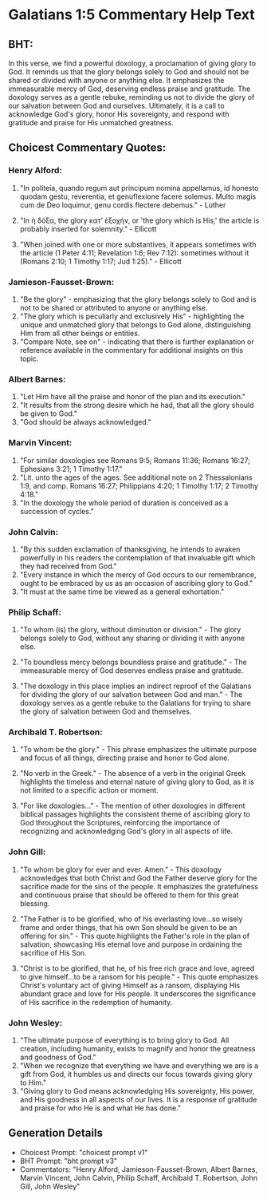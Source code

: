 # Galatians 1:5 Commentary Help Text

## BHT:
In this verse, we find a powerful doxology, a proclamation of giving glory to God. It reminds us that the glory belongs solely to God and should not be shared or divided with anyone or anything else. It emphasizes the immeasurable mercy of God, deserving endless praise and gratitude. The doxology serves as a gentle rebuke, reminding us not to divide the glory of our salvation between God and ourselves. Ultimately, it is a call to acknowledge God's glory, honor His sovereignty, and respond with gratitude and praise for His unmatched greatness.

## Choicest Commentary Quotes:
### Henry Alford:
1. "In politeia, quando regum aut principum nomina appellamus, id honesto quodam gestu, reverentia, et genuflexione facere solemus. Multo magis cum de Deo loquimur, genu cordis flectere debemus." - Luther

2. "In ἡ δόξα, the glory κατʼ ἐξοχήν, or 'the glory which is His,' the article is probably inserted for solemnity." - Ellicott

3. "When joined with one or more substantives, it appears sometimes with the article (1 Peter 4:11; Revelation 1:6; Rev 7:12): sometimes without it (Romans 2:10; 1 Timothy 1:17; Jud 1:25)." - Ellicott

### Jamieson-Fausset-Brown:
1. "Be the glory" - emphasizing that the glory belongs solely to God and is not to be shared or attributed to anyone or anything else.
2. "The glory which is peculiarly and exclusively His" - highlighting the unique and unmatched glory that belongs to God alone, distinguishing Him from all other beings or entities.
3. "Compare Note, see on" - indicating that there is further explanation or reference available in the commentary for additional insights on this topic.

### Albert Barnes:
1. "Let Him have all the praise and honor of the plan and its execution."
2. "It results from the strong desire which he had, that all the glory should be given to God."
3. "God should be always acknowledged."

### Marvin Vincent:
1. "For similar doxologies see Romans 9:5; Romans 11:36; Romans 16:27; Ephesians 3:21; 1 Timothy 1:17." 
2. "Lit. unto the ages of the ages. See additional note on 2 Thessalonians 1:9, and comp. Romans 16:27; Philippians 4:20; 1 Timothy 1:17; 2 Timothy 4:18."
3. "In the doxology the whole period of duration is conceived as a succession of cycles."

### John Calvin:
1. "By this sudden exclamation of thanksgiving, he intends to awaken powerfully in his readers the contemplation of that invaluable gift which they had received from God."
2. "Every instance in which the mercy of God occurs to our remembrance, ought to be embraced by us as an occasion of ascribing glory to God."
3. "It must at the same time be viewed as a general exhortation."

### Philip Schaff:
1. "To whom (is) the glory, without diminution or division." - The glory belongs solely to God, without any sharing or dividing it with anyone else. 

2. "To boundless mercy belongs boundless praise and gratitude." - The immeasurable mercy of God deserves endless praise and gratitude. 

3. "The doxology in this place implies an indirect reproof of the Galatians for dividing the glory of our salvation between God and man." - The doxology serves as a gentle rebuke to the Galatians for trying to share the glory of salvation between God and themselves.

### Archibald T. Robertson:
1. "To whom be the glory." - This phrase emphasizes the ultimate purpose and focus of all things, directing praise and honor to God alone.

2. "No verb in the Greek." - The absence of a verb in the original Greek highlights the timeless and eternal nature of giving glory to God, as it is not limited to a specific action or moment.

3. "For like doxologies..." - The mention of other doxologies in different biblical passages highlights the consistent theme of ascribing glory to God throughout the Scriptures, reinforcing the importance of recognizing and acknowledging God's glory in all aspects of life.

### John Gill:
1. "To whom be glory for ever and ever. Amen." - This doxology acknowledges that both Christ and God the Father deserve glory for the sacrifice made for the sins of the people. It emphasizes the gratefulness and continuous praise that should be offered to them for this great blessing.

2. "The Father is to be glorified, who of his everlasting love...so wisely frame and order things, that his own Son should be given to be an offering for sin." - This quote highlights the Father's role in the plan of salvation, showcasing His eternal love and purpose in ordaining the sacrifice of His Son.

3. "Christ is to be glorified, that he, of his free rich grace and love, agreed to give himself...to be a ransom for his people." - This quote emphasizes Christ's voluntary act of giving Himself as a ransom, displaying His abundant grace and love for His people. It underscores the significance of His sacrifice in the redemption of humanity.

### John Wesley:
1. "The ultimate purpose of everything is to bring glory to God. All creation, including humanity, exists to magnify and honor the greatness and goodness of God."
2. "When we recognize that everything we have and everything we are is a gift from God, it humbles us and directs our focus towards giving glory to Him."
3. "Giving glory to God means acknowledging His sovereignty, His power, and His goodness in all aspects of our lives. It is a response of gratitude and praise for who He is and what He has done."


## Generation Details
- Choicest Prompt: "choicest prompt v1"
- BHT Prompt: "bht prompt v3"
- Commentators: "Henry Alford, Jamieson-Fausset-Brown, Albert Barnes, Marvin Vincent, John Calvin, Philip Schaff, Archibald T. Robertson, John Gill, John Wesley"
